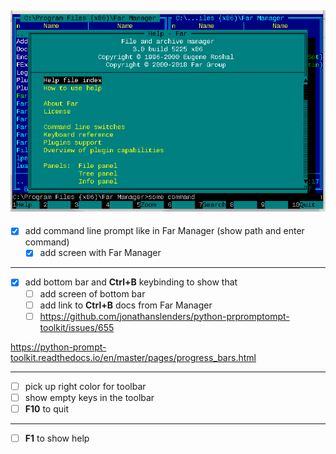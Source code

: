 ![Far Manager Help](screens/help.png)
---
* [x] add command line prompt like in Far Manager (show path and enter command)
  * [x] add screen with Far Manager
---
* [x] add bottom bar and **Ctrl+B** keybinding to show that
  * [ ] add screen of bottom bar
  * [ ] add link to **Ctrl+B** docs from Far Manager
  * [ ] https://github.com/jonathanslenders/python-prpromptompt-toolkit/issues/655

https://python-prompt-toolkit.readthedocs.io/en/master/pages/progress_bars.html

---
* [ ] pick up right color for toolbar
* [ ] show empty keys in the toolbar
* [ ] **F10** to quit
---
* [ ] **F1** to show help
